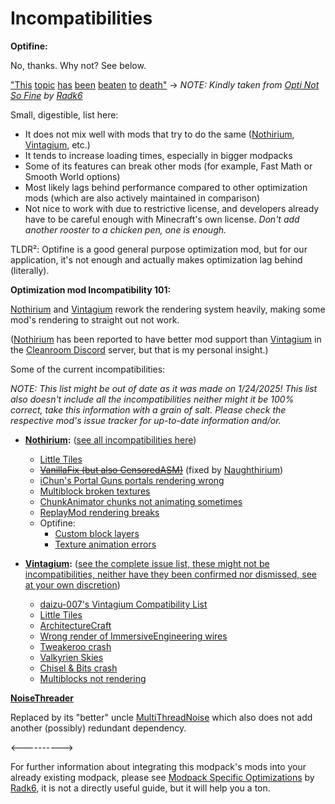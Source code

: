 # Incompatibilities
**Optifine:**

No, thanks. Why not? See below.

["This](https://www.reddit.com/r/Minecraft/comments/1bjc5mc/is_there_a_reason_why_people_still_use_optifine/)
[topic](https://www.reddit.com/r/Minecraft/comments/17qij4g/is_optifine_that_bad_nowadays/)
[has](https://www.reddit.com/r/feedthebeast/comments/187djkg/what_is_up_with_optifine_and_why_does_it_get_so/)
[been](https://web.archive.org/web/20201029070752/https://gist.github.com/jellysquid3/e46882e37907dfbb3d03d26f589b1c6a/)
[beaten](https://www.youtube.com/watch?v=wqXF4GgP9e0)
[to](https://www.reddit.com/r/feedthebeast/comments/wyyymx/stop_using_optifine_goddamit/)
[death"](https://www.reddit.com/r/feedthebeast/comments/12qpidr/is_optifine_that_bad/) -> _NOTE:
Kindly taken from [Opti Not So Fine](https://github.com/Radk6/MC-Optimization-Guide/blob/85fe6cf2c438b2c2ecc6c9cd103d064db3a06186/mods-n-stuff/opti-not-so-fine.md) by [Radk6](https://github.com/Radk6)_

Small, digestible, list here:

- It does not mix well with mods that try to do the same ([Nothirium](https://www.curseforge.com/minecraft/mc-mods/nothirium), [Vintagium](https://github.com/Asek3/sodium-1.12), etc.)
- It tends to increase loading times, especially in bigger modpacks
- Some of its features can break other mods (for example, Fast Math or Smooth World options)
- Most likely lags behind performance compared to other optimization mods (which are also actively maintained in comparison)
- Not nice to work with due to restrictive license, and developers already have to be careful enough with Minecraft's own license. _Don't add another rooster to a chicken pen, one is enough._

TLDR²:
Optifine is a good general purpose optimization mod,
but for our application, it's not enough and actually makes optimization lag behind (literally).

**Optimization mod Incompatibility 101:**

[Nothirium](https://www.curseforge.com/minecraft/mc-mods/nothirium) and [Vintagium](https://github.com/Asek3/sodium-1.12) rework the rendering system heavily,
making some mod's rendering to straight out not work.

([Nothirium](https://www.curseforge.com/minecraft/mc-mods/nothirium) has been reported to have better mod support than [Vintagium](https://github.com/Asek3/sodium-1.12) in the [Cleanroom Discord](https://discord.com/invite/f2K4aSpG4F) server,
but that is my personal insight.)

Some of the current incompatibilities:

_NOTE: This list might be out of date as it was made on 1/24/2025!
This list also doesn't include all the incompatibilities neither might it be 100% correct,
take this information with a grain of salt.
Please check the respective mod's issue tracker for up-to-date information and/or._

- **[Nothirium](https://www.curseforge.com/minecraft/mc-mods/nothirium):** ([see all incompatibilities here](https://github.com/Meldexun/Nothirium/issues?q=is%3Aissue%20state%3Aopen%20label%3Aconfirmed))
    - [Little Tiles](https://github.com/Meldexun/Nothirium/issues/9)
    - ~~[VanillaFix (but also CensoredASM)](https://github.com/Meldexun/Nothirium/issues/24)~~ (fixed by [Naughthirium](https://modrinth.com/mod/naughthirium))
    - [iChun's Portal Guns portals rendering wrong](https://github.com/Meldexun/Nothirium/issues/50)
    - [Multiblock broken textures](https://github.com/Meldexun/Nothirium/issues/82)
    - [ChunkAnimator chunks not animating sometimes](https://github.com/Meldexun/Nothirium/issues/93)
    - [ReplayMod rendering breaks](https://github.com/Meldexun/Nothirium/issues/94)
    - Optifine:
        - [Custom block layers](https://github.com/Meldexun/Nothirium/issues/36)
        - [Texture animation errors](https://github.com/Meldexun/Nothirium/issues/40)



- **[Vintagium](https://github.com/Asek3/sodium-1.12):** ([see the complete issue list, these might not be incompatibilities, neither have they been confirmed nor dismissed, see at your own discretion](https://github.com/Asek3/sodium-1.12/issues))
    - [daizu-007's Vintagium Compatibility List](https://github.com/daizu-007/Vintagium-Compatibility-List)
    - [Little Tiles](https://github.com/Asek3/sodium-1.12/issues/8)
    - [ArchitectureCraft](https://github.com/Asek3/sodium-1.12/issues/9)
    - [Wrong render of ImmersiveEngineering wires](https://github.com/Asek3/sodium-1.12/issues/13)
    - [Tweakeroo crash](https://github.com/Asek3/sodium-1.12/issues/20)
    - [Valkyrien Skies](https://github.com/Asek3/sodium-1.12/issues/28)
    - [Chisel & Bits crash](https://github.com/Asek3/sodium-1.12/issues/64)
    - [Multiblocks not rendering](https://github.com/Asek3/sodium-1.12/issues/39)

**[NoiseThreader](https://www.curseforge.com/minecraft/mc-mods/noisethreader)**

Replaced by its "better"
uncle [MultiThreadNoise](https://www.curseforge.com/minecraft/mc-mods/multithreaded-noise)
which also does not add another (possibly) redundant dependency.

<---------->

For further information about integrating this modpack's mods into your already existing modpack,
please see [Modpack Specific Optimizations](https://github.com/Radk6/MC-Optimization-Guide/blob/main/modpack-specific/modpack-instructions.md) by [Radk6](https://github.com/Radk6),
it is not a directly useful guide, but it will help you a ton.
